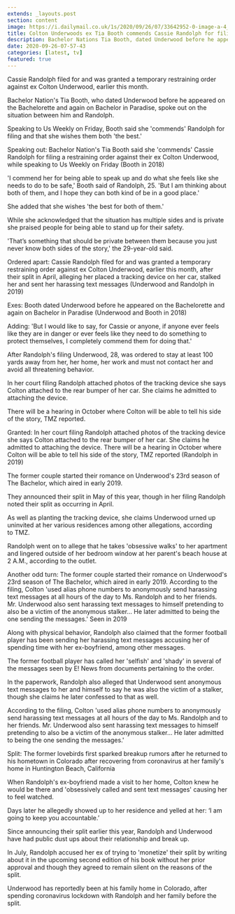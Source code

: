```yaml
---
extends: _layouts.post
section: content
image: https://i.dailymail.co.uk/1s/2020/09/26/07/33642952-0-image-a-4_1601101584137.jpg 
title: Colton Underwoods ex Tia Booth commends Cassie Randolph for filing restraining order against him 
description: Bachelor Nations Tia Booth, dated Underwood before he appeared on the Bachelorette and again on Bachelor in Paradise, . 
date: 2020-09-26-07-57-43 
categories: [latest, tv] 
featured: true 
--- 
```

Cassie Randolph filed for and was granted a temporary restraining order against ex Colton Underwood, earlier this month. 

Bachelor Nation's Tia Booth, who dated Underwood before he appeared on the Bachelorette and again on Bachelor in Paradise, spoke out on the situation between him and Randolph. 

Speaking to Us Weekly on Friday, Booth said she 'commends' Randolph for filing and that she wishes them both 'the best.' 

Speaking out: Bachelor Nation's Tia Booth said she 'commends' Cassie Randolph for filing a restraining order against their ex Colton Underwood, while speaking to Us Weekly on Friday (Booth in 2018)

'I commend her for being able to speak up and do what she feels like she needs to do to be safe,' Booth said of Randolph, 25. 'But I am thinking about both of them, and I hope they can both kind of be in a good place.' 

She added that she wishes 'the best for both of them.' 

While she acknowledged that the situation has multiple sides and is private she praised people for being able to stand up for their safety. 

'That’s something that should be private between them because you just never know both sides of the story,' the 29-year-old said. 

Ordered apart: Cassie Randolph filed for and was granted a temporary restraining order against ex Colton Underwood, earlier this month, after their split in April, alleging her placed a tracking device on her car, stalked her and sent her harassing text messages (Underwood and Randolph in 2019)

Exes: Booth dated Underwood before he appeared on the Bachelorette and again on Bachelor in Paradise (Underwood and Booth in 2018)

Adding: 'But I would like to say, for Cassie or anyone, if anyone ever feels like they are in danger or ever feels like they need to do something to protect themselves, I completely commend them for doing that.'

After Randolph's filing Underwood, 28, was ordered to stay at least 100 yards away from her, her home, her work and must not contact her and avoid all threatening behavior. 

In her court filing Randolph attached photos of the tracking device she says Colton attached to the rear bumper of her car. She claims he admitted to attaching the device.  

There will be a hearing in October where Colton will be able to tell his side of the story, TMZ reported. 

Granted: In her court filing Randolph attached photos of the tracking device she says Colton attached to the rear bumper of her car. She claims he admitted to attaching the device. There will be a hearing in October where Colton will be able to tell his side of the story, TMZ reported (Randolph in 2019)

The former couple started their romance on Underwood's 23rd season of The Bachelor, which aired in early 2019. 

They announced their split in May of this year, though in her filing Randolph noted their split as occurring in April.  

As well as planting the tracking device, she claims Underwood urned up uninvited at her various residences among other allegations, according to TMZ.   

Randolph went on to allege that he takes 'obsessive walks' to her apartment and lingered outside of her bedroom window at her parent's beach house at 2 A.M., according to the outlet. 

Another odd turn: The former couple started their romance on Underwood's 23rd season of The Bachelor, which aired in early 2019. According to the filing, Colton 'used alias phone numbers to anonymously send harassing text messages at all hours of the day to Ms. Randolph and to her friends. Mr. Underwood also sent harassing text messages to himself pretending to also be a victim of the anonymous stalker… He later admitted to being the one sending the messages.' Seen in 2019

Along with physical behavior, Randolph also claimed that the former football player has been sending her harassing text messages accusing her of spending time with her ex-boyfriend, among other messages.  

The former football player has called her 'selfish' and 'shady' in several of the messages seen by E! News from documents pertaining to the order.

In the paperwork, Randolph also alleged that Underwood sent anonymous text messages to her and himself to say he was also the victim of a stalker, though she claims he later confessed to that as well. 

According to the filing, Colton 'used alias phone numbers to anonymously send harassing text messages at all hours of the day to Ms. Randolph and to her friends. Mr. Underwood also sent harassing text messages to himself pretending to also be a victim of the anonymous stalker… He later admitted to being the one sending the messages.' 

Split: The former lovebirds first sparked breakup rumors after he returned to his hometown in Colorado after recovering from coronavirus at her family's home in Huntington Beach, California  

When Randolph's ex-boyfriend made a visit to her home, Colton knew he would be there and 'obsessively called and sent text messages' causing her to feel watched. 

Days later he allegedly showed up to her residence and yelled at her: ‘I am going to keep you accountable.’ 

Since announcing their split earlier this year, Randolph and Underwood have had public dust ups about their relationship and break up. 

In July, Randolph accused her ex of trying to 'monetize' their split by writing about it in the upcoming second edition of his book without her prior approval and though they agreed to remain silent on the reasons of the split.   

Underwood has reportedly been at his family home in Colorado, after spending coronavirus lockdown with Randolph and her family before the split.  

